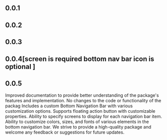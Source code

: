 ## 0.0.1
## 0.0.2
## 0.0.3
## 0.0.4[screen is required  bottom nav bar icon is optional ]
## 0.0.5

Improved documentation to provide better understanding of the package's features and implementation.
No changes to the code or functionality of the packag
Includes a custom Bottom Navigation Bar with various customization options. 
Supports floating action button with customizable properties.
Ability to specify screens to display for each navigation bar item.
Ability to customize colors, sizes, and fonts of various elements in the bottom navigation bar.
We strive to provide a high-quality package and welcome any feedback or suggestions for future updates.


 
